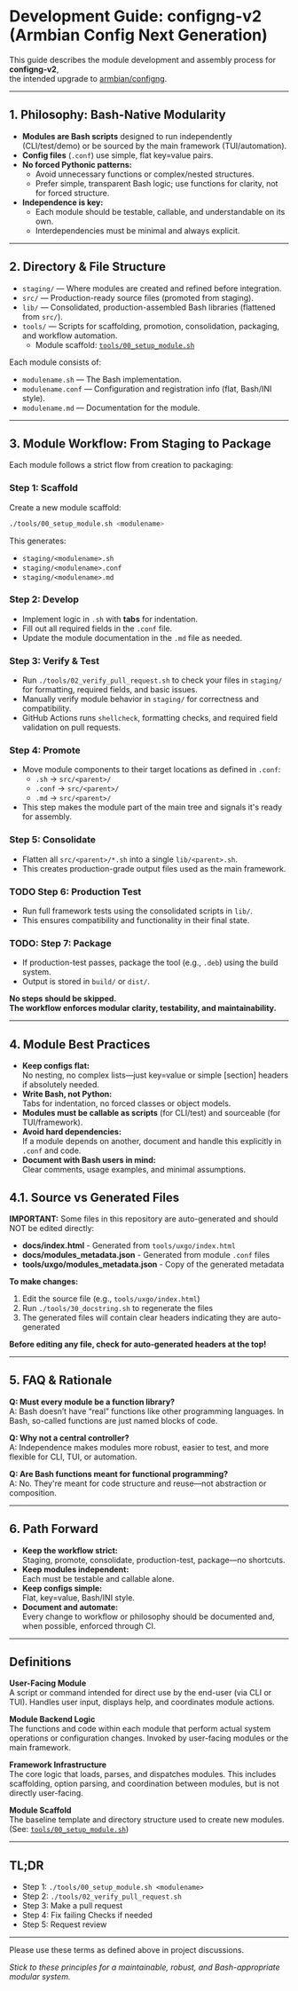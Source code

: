 # Development Guide: configng-v2 (Armbian Config Next Generation)

This guide describes the module development and assembly process for **configng-v2**,  
the intended upgrade to [armbian/configng](https://github.com/armbian/configng).

---

## 1. Philosophy: Bash-Native Modularity

- **Modules are Bash scripts** designed to run independently (CLI/test/demo) or be sourced by the main framework (TUI/automation).
- **Config files** (`.conf`) use simple, flat key=value pairs.
- **No forced Pythonic patterns:**  
	- Avoid unnecessary functions or complex/nested structures.
	- Prefer simple, transparent Bash logic; use functions for clarity, not for forced structure.
- **Independence is key:**  
	- Each module should be testable, callable, and understandable on its own.
	- Interdependencies must be minimal and always explicit.

---

## 2. Directory & File Structure

- `staging/` — Where modules are created and refined before integration.
- `src/` — Production-ready source files (promoted from staging).
- `lib/` — Consolidated, production-assembled Bash libraries (flattened from `src/`).
- `tools/` — Scripts for scaffolding, promotion, consolidation, packaging, and workflow automation.
	- Module scaffold: [`tools/00_setup_module.sh`](./tools/00_setup_module.sh)

Each module consists of:
- `modulename.sh` — The Bash implementation.
- `modulename.conf` — Configuration and registration info (flat, Bash/INI style).
- `modulename.md` — Documentation for the module.

---

## 3. Module Workflow: From Staging to Package

Each module follows a strict flow from creation to packaging:

### Step 1: Scaffold

Create a new module scaffold:

```sh
./tools/00_setup_module.sh <modulename>
```

This generates:
- `staging/<modulename>.sh`
- `staging/<modulename>.conf`
- `staging/<modulename>.md`

### Step 2: Develop

- Implement logic in `.sh` with **tabs** for indentation.
- Fill out all required fields in the `.conf` file.
- Update the module documentation in the `.md` file as needed.

### Step 3: Verify & Test

- Run `./tools/02_verify_pull_request.sh` to check your files in `staging/` for formatting, required fields, and basic issues.
- Manually verify module behavior in `staging/` for correctness and compatibility.
- GitHub Actions runs `shellcheck`, formatting checks, and required field validation on pull requests.

### Step 4: Promote

- Move module components to their target locations as defined in `.conf`:
	- `.sh` → `src/<parent>/`
	- `.conf` → `src/<parent>/`
	- `.md` → `src/<parent>/`
- This step makes the module part of the main tree and signals it's ready for assembly.

### Step 5: Consolidate

- Flatten all `src/<parent>/*.sh` into a single `lib/<parent>.sh`.
- This creates production-grade output files used as the main framework.

### TODO Step 6: Production Test

- Run full framework tests using the consolidated scripts in `lib/`.
- This ensures compatibility and functionality in their final state.

### TODO: Step 7: Package

- If production-test passes, package the tool (e.g., `.deb`) using the build system.
- Output is stored in `build/` or `dist/`.

**No steps should be skipped.  
The workflow enforces modular clarity, testability, and maintainability.**

---

## 4. Module Best Practices

- **Keep configs flat:**  
	No nesting, no complex lists—just key=value or simple [section] headers if absolutely needed.
- **Write Bash, not Python:**  
	Tabs for indentation, no forced classes or object models.
- **Modules must be callable as scripts** (for CLI/test) and sourceable (for TUI/framework).
- **Avoid hard dependencies:**  
	If a module depends on another, document and handle this explicitly in `.conf` and code.
- **Document with Bash users in mind:**  
	Clear comments, usage examples, and minimal assumptions.

## 4.1. Source vs Generated Files

**IMPORTANT:** Some files in this repository are auto-generated and should NOT be edited directly:

- **docs/index.html** - Generated from `tools/uxgo/index.html`
- **docs/modules_metadata.json** - Generated from module `.conf` files
- **tools/uxgo/modules_metadata.json** - Copy of the generated metadata

**To make changes:**
1. Edit the source file (e.g., `tools/uxgo/index.html`)
2. Run `./tools/30_docstring.sh` to regenerate the files
3. The generated files will contain clear headers indicating they are auto-generated

**Before editing any file, check for auto-generated headers at the top!**

---

## 5. FAQ & Rationale

**Q: Must every module be a function library?**  
A: Bash doesn’t have “real” functions like other programming languages. In Bash, so-called functions are just named blocks of code.

**Q: Why not a central controller?**  
A: Independence makes modules more robust, easier to test, and more flexible for CLI, TUI, or automation.

**Q: Are Bash functions meant for functional programming?**  
A: No. They're meant for code structure and reuse—not abstraction or composition.

---

## 6. Path Forward

- **Keep the workflow strict:**  
	Staging, promote, consolidate, production-test, package—no shortcuts.
- **Keep modules independent:**  
	Each must be testable and callable alone.
- **Keep configs simple:**  
	Flat, key=value, Bash/INI style.
- **Document and automate:**  
	Every change to workflow or philosophy should be documented and, when possible, enforced through CI.

---

## Definitions

**User-Facing Module**  
A script or command intended for direct use by the end-user (via CLI or TUI). Handles user input, displays help, and coordinates module actions.

**Module Backend Logic**  
The functions and code within each module that perform actual system operations or configuration changes. Invoked by user-facing modules or the main framework.

**Framework Infrastructure**  
The core logic that loads, parses, and dispatches modules. This includes scaffolding, option parsing, and coordination between modules, but is not directly user-facing.

**Module Scaffold**  
The baseline template and directory structure used to create new modules. (See: [`tools/00_setup_module.sh`](./tools/00_setup_module.sh))

---

## TL;DR

- Step 1: `./tools/00_setup_module.sh <modulename>`
- Step 2: `./tools/02_verify_pull_request.sh`
- Step 3: Make a pull request
- Step 4: Fix failing Checks if needed
- Step 5: Request review


---

Please use these terms as defined above in project discussions.

*Stick to these principles for a maintainable, robust, and Bash-appropriate modular system.*

